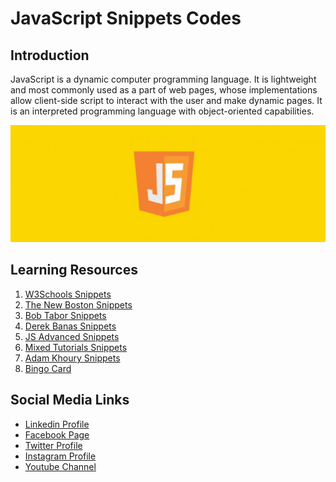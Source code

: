 # JavaScript Snippets Codes

## Introduction

JavaScript is a dynamic computer programming language. It is lightweight and most commonly used as a part of web pages, whose implementations allow client-side script to interact with the user and make dynamic pages. It is an interpreted programming language with object-oriented capabilities.

![Banner Image](github-readme-contents/javascript-banner-image.jpg)

## Learning Resources

1. [W3Schools Snippets](0-w3schools-snippets/)
2. [The New Boston Snippets](1-the-new-boston-snippets/)
3. [Bob Tabor Snippets](2-bob-tabor-snippets/)
4. [Derek Banas Snippets](3-derek-banas-snippets/)
5. [JS Advanced Snippets](4-javascript-advanced-snippets/)
6. [Mixed Tutorials Snippets](5-mixed-tutorials-snippets/)
7. [Adam Khoury Snippets](6-adam-khoury-snippets/)
8. [Bingo Card](7-bingo-card/)

Social Media Links
---

* [Linkedin Profile](https://www.linkedin.com/in/gunarakulangunaretnam/)
* [Facebook Page](https://www.facebook.com/gunarakulangunaretnam)
* [Twitter Profile](https://twitter.com/gunarakulan)
* [Instagram Profile](https://www.instagram.com/gunarakulangunaretnam/)
* [Youtube Channel](https://www.youtube.com/channel/UCMWkED5sabgVZSCKjZuRJXA)
